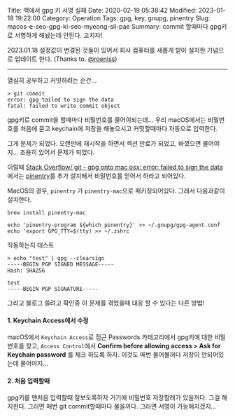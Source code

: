 Title: 맥에서 gpg 키 서명 실패
Date: 2020-02-19 05:38:42
Modified: 2023-01-18 19:22:00
Category: Operation
Tags: gpg, key, gnupg, pinentry
Slug: macos-e-seo-gpg-ki-seo-myeong-sil-pae
Summary: commit 할때마다 gpg키로 서명하게 해놨는데 안된다. 고치자!

2023.01.18 설정값이 변경된 것들이 있어서 회사 컴퓨터를 새롭게 받아 설치한 기념으로 업데이트 한다. (Thanks to. [@roeniss](https://github.com/roeniss))

---

열심히 공부하고 커밋하려는 순간...

```shell
> git commit
error: gpg tailed to sign the data
fatal: failed to write commit object
```

gpg키로 commit을 할때마다 비밀번호를 물어야되는데...
우리 macOS에서는 비밀번호를 처음에 묻고 keychain에 저장을 해놓으시고 커밋할때마다 자동으로 입력한다.

그게 문제가 되었다. 오랜만에 재시작을 하면서 섹션 만료가 되었고, 바꼈으면 물어야지...
조용히 있어서 문제가 되었다.

이럴때 [Stack Overflow/ git - gpg onto mac osx: error: failed to sign the data][1]에서는 [pinentry][2]를 추가 설치해서 비밀번호를 얻어서 하라고 되어있다.

MacOS의 경우, `pinentry` 가 `pinentry-mac`으로 패키징되어있다. 그래서 다음과같이 설치한다.

```shell
brew install pinentry-mac

echo 'pinentry-program ${which pinentry}' >> ~/.gnupg/gpg-agent.conf
echo 'export GPG_TTY=$(tty) >> ~/.zshrc
```

작동하는지 테스트

```shell
> echo "test" | gpg --clearsign
-----BEGIN PGP SIGNED MESSAGE-----
Hash: SHA256

test
-----BEGIN PGP SIGNATURE-----
```

그리고 블로그 쓸려고 확인중 이 문제를 겪었을때 대응 할 수 있다는 다른 방법!

#### 1. Keychain Access에서 수정

macOS에서 `Keychain Access`로 접근 Passwords 카테고리에서 gpg키에 대한 비밀번호를 찾고, `Access Control`에서 **Confirm before allowing access > Ask for Keychain password** 를 체크 하도록 하자.
이것도 매번 물어볼꺼다 저장이 안되어있는데 물어야지...

#### 2. 처음 입력할때

gpg키를 맨처음 입력할때 잘보도록하자 거기에 비밀번호 저장할래가 있을꺼다. 그걸 해지한다.
그러면 매번 git commit할때마다 물을꺼다.
그러면 서명이 가능해지겠지...

[1]: https://stackoverflow.com/questions/41502146/git-gpg-onto-mac-osx-error-gpg-failed-to-sign-the-data/41506446
[2]: https://www.gnupg.org/related_software/pinentry/index.en.html
